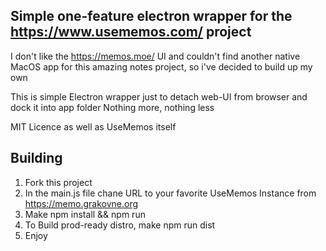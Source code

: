 ## Simple one-feature electron wrapper for the https://www.usememos.com/ project

I don't like the https://memos.moe/ UI and couldn't find another native MacOS app for this amazing notes project, so i've decided to build up my own

This is simple Electron wrapper just to detach web-UI from browser and dock it into app folder
Nothing more, nothing less

MIT Licence as well as UseMemos itself

## Building

1. Fork this project
2. In the main.js file chane URL to your favorite UseMemos Instance from https://memo.grakovne.org
3. Make npm install && npm run
4. To Build prod-ready distro, make npm run dist
5. Enjoy
